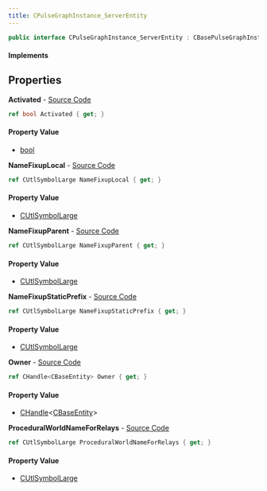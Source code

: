 ```yaml
---
title: CPulseGraphInstance_ServerEntity
---
```


```csharp
public interface CPulseGraphInstance_ServerEntity : CBasePulseGraphInstance, ISchemaClass<CBasePulseGraphInstance>, ISchemaClass<CPulseGraphInstance_ServerEntity>, ISchemaField, ISchemaClass, INativeHandle
```

#### Implements

## Properties

**Activated** - [Source Code](https://github.com/swiftly-solution/swiftlys2/blob/master/managed/src/SwiftlyS2.Generated/Schemas/Interfaces/CPulseGraphInstance_ServerEntity.cs#L18)

```csharp
ref bool Activated { get; }
```

#### Property Value

- [bool](https://learn.microsoft.com/dotnet/api/system.boolean)

**NameFixupLocal** - [Source Code](https://github.com/swiftly-solution/swiftlys2/blob/master/managed/src/SwiftlyS2.Generated/Schemas/Interfaces/CPulseGraphInstance_ServerEntity.cs#L24)

```csharp
ref CUtlSymbolLarge NameFixupLocal { get; }
```

#### Property Value

- [CUtlSymbolLarge](/docs/api/shared/natives/cutlsymbollarge)

**NameFixupParent** - [Source Code](https://github.com/swiftly-solution/swiftlys2/blob/master/managed/src/SwiftlyS2.Generated/Schemas/Interfaces/CPulseGraphInstance_ServerEntity.cs#L22)

```csharp
ref CUtlSymbolLarge NameFixupParent { get; }
```

#### Property Value

- [CUtlSymbolLarge](/docs/api/shared/natives/cutlsymbollarge)

**NameFixupStaticPrefix** - [Source Code](https://github.com/swiftly-solution/swiftlys2/blob/master/managed/src/SwiftlyS2.Generated/Schemas/Interfaces/CPulseGraphInstance_ServerEntity.cs#L20)

```csharp
ref CUtlSymbolLarge NameFixupStaticPrefix { get; }
```

#### Property Value

- [CUtlSymbolLarge](/docs/api/shared/natives/cutlsymbollarge)

**Owner** - [Source Code](https://github.com/swiftly-solution/swiftlys2/blob/master/managed/src/SwiftlyS2.Generated/Schemas/Interfaces/CPulseGraphInstance_ServerEntity.cs#L16)

```csharp
ref CHandle<CBaseEntity> Owner { get; }
```

#### Property Value

- [CHandle](/docs/api/shared/natives/chandle-1)<[CBaseEntity](/docs/api/shared/schemadefinitions/cbaseentity)>

**ProceduralWorldNameForRelays** - [Source Code](https://github.com/swiftly-solution/swiftlys2/blob/master/managed/src/SwiftlyS2.Generated/Schemas/Interfaces/CPulseGraphInstance_ServerEntity.cs#L26)

```csharp
ref CUtlSymbolLarge ProceduralWorldNameForRelays { get; }
```

#### Property Value

- [CUtlSymbolLarge](/docs/api/shared/natives/cutlsymbollarge)

